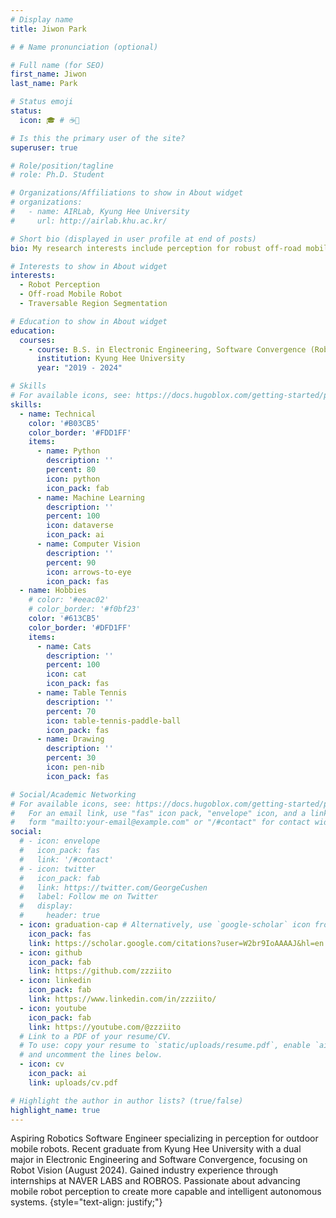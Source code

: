 ```yaml
---
# Display name
title: Jiwon Park

# # Name pronunciation (optional) 

# Full name (for SEO)
first_name: Jiwon
last_name: Park

# Status emoji
status:
  icon: 🎓 # ☕️🏫

# Is this the primary user of the site?
superuser: true

# Role/position/tagline
# role: Ph.D. Student

# Organizations/Affiliations to show in About widget
# organizations:
#   - name: AIRLab, Kyung Hee University
#     url: http://airlab.khu.ac.kr/

# Short bio (displayed in user profile at end of posts)
bio: My research interests include perception for robust off-road mobile robot

# Interests to show in About widget
interests:
  - Robot Perception
  - Off-road Mobile Robot
  - Traversable Region Segmentation

# Education to show in About widget
education:
  courses:
    - course: B.S. in Electronic Engineering, Software Convergence (Robot Vision Track)
      institution: Kyung Hee University
      year: "2019 - 2024"

# Skills
# For available icons, see: https://docs.hugoblox.com/getting-started/page-builder/#icons
skills:
  - name: Technical
    color: '#B03CB5'
    color_border: '#FDD1FF'
    items:
      - name: Python
        description: ''
        percent: 80
        icon: python
        icon_pack: fab
      - name: Machine Learning
        description: ''
        percent: 100
        icon: dataverse
        icon_pack: ai
      - name: Computer Vision
        description: ''
        percent: 90
        icon: arrows-to-eye
        icon_pack: fas
  - name: Hobbies
    # color: '#eeac02'
    # color_border: '#f0bf23'
    color: '#613CB5'
    color_border: '#DFD1FF'
    items:
      - name: Cats
        description: ''
        percent: 100
        icon: cat
        icon_pack: fas
      - name: Table Tennis
        description: ''
        percent: 70
        icon: table-tennis-paddle-ball
        icon_pack: fas
      - name: Drawing
        description: ''
        percent: 30
        icon: pen-nib
        icon_pack: fas

# Social/Academic Networking
# For available icons, see: https://docs.hugoblox.com/getting-started/page-builder/#icons
#   For an email link, use "fas" icon pack, "envelope" icon, and a link in the
#   form "mailto:your-email@example.com" or "/#contact" for contact widget.
social:
  # - icon: envelope
  #   icon_pack: fas
  #   link: '/#contact'
  # - icon: twitter
  #   icon_pack: fab
  #   link: https://twitter.com/GeorgeCushen
  #   label: Follow me on Twitter
  #   display:
  #     header: true
  - icon: graduation-cap # Alternatively, use `google-scholar` icon from `ai` icon pack
    icon_pack: fas
    link: https://scholar.google.com/citations?user=W2br9IoAAAAJ&hl=en
  - icon: github
    icon_pack: fab
    link: https://github.com/zzziito
  - icon: linkedin
    icon_pack: fab
    link: https://www.linkedin.com/in/zzziito/
  - icon: youtube
    icon_pack: fab
    link: https://youtube.com/@zzziito
  # Link to a PDF of your resume/CV.
  # To use: copy your resume to `static/uploads/resume.pdf`, enable `ai` icons in `params.yaml`,
  # and uncomment the lines below.
  - icon: cv 
    icon_pack: ai
    link: uploads/cv.pdf

# Highlight the author in author lists? (true/false)
highlight_name: true
---
```


Aspiring Robotics Software Engineer specializing in perception for outdoor mobile robots. 
Recent graduate from Kyung Hee University with a dual major in Electronic Engineering and Software Convergence, focusing on Robot Vision (August 2024). 
Gained industry experience through internships at NAVER LABS and ROBROS. 
Passionate about advancing mobile robot perception to create more capable and intelligent autonomous systems.
{style="text-align: justify;"}
